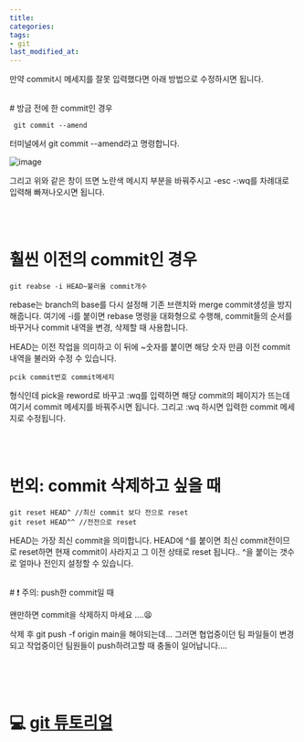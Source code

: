 ```yaml
---
title: 
categories:
tags:
- git
last_modified_at:
---
```


만약 commit시 메세지를 잘못 입력했다면 아래 방법으로 수정하시면 됩니다.

<br/>
# 방금 전에 한 commit인 경우

```
 git commit --amend

```

터미널에서 git commit --amend라고 명령합니다.

![image](https://user-images.githubusercontent.com/79133602/151664326-366da588-7578-41de-bf69-24ce9e5fe969.png)



그리고 위와 같은 창이 뜨면 노란색 메시지 부분을 바꿔주시고 -esc -:wq를 차례대로 입력해 빠져나오시면 됩니다. 

<br/><br/>
# 훨씬 이전의 commit인 경우

```
git reabse -i HEAD~불러올 commit개수
```

rebase는 branch의 base를 다시 설정해 기존 브랜치와 merge commit생성을 방지해줍니다. 여기에 -i를 붙이면 rebase 명령을 대화형으로 수행해, commit들의 순서를 바꾸거나 commit 내역을 변경, 삭제할 때 사용합니다. 

HEAD는 이전 작업을 의미하고 이 뒤에 ~숫자를 붙이면 해당 숫자 만큼 이전 commit내역을 불러와 수정 수 있습니다. 

```
pcik commit번호 commit메세지

```

형식인데 pick을 reword로 바꾸고 :wq를 입력하면 
해당 commit의 페이지가 뜨는데 여기서 commit 메세지를 바꿔주시면 됩니다. 
그리고 :wq 하시면 입력한 commit 메세지로 수정됩니다. 

<br/><br/>
# 번외: commit 삭제하고 싶을 때

```
git reset HEAD^ //최신 commit 보다 전으로 reset
git reset HEAD^^ //전전으로 reset
```

HEAD는 가장 최신 commit을 의미합니다. HEAD에 ^를 붙이면 최신 commit전이므로 reset하면 현재 commit이 사라지고 그 이전 상태로 reset 됩니다.. ^을 붙이는 갯수로 얼마나 전인지 설정할 수 있습니다. 

<br/>
# ❗ 주의: push한 commit일 때

왠만하면 commit을 삭제하지 마세요 ….😫

삭제 후 git push -f origin main을 해야되는데… 그러면 협업중이던 팀 파일들이 변경되고 작업중이던 팀원들이 push하려고할 때 충돌이 일어납니다…. 

<br/><br/><br/>
# 💻 [git 튜토리얼](https://backlog.com/git-tutorial/kr/stepup/stepup7_1.html)
